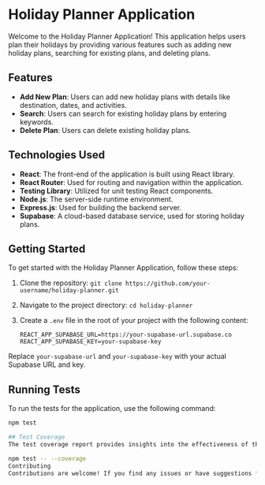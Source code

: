 # Holiday Planner Application

Welcome to the Holiday Planner Application! This application helps users plan their holidays by providing various features such as adding new holiday plans, searching for existing plans, and deleting plans.

## Features

- **Add New Plan**: Users can add new holiday plans with details like destination, dates, and activities.
- **Search**: Users can search for existing holiday plans by entering keywords.
- **Delete Plan**: Users can delete existing holiday plans.

## Technologies Used

- **React**: The front-end of the application is built using React library.
- **React Router**: Used for routing and navigation within the application.
- **Testing Library**: Utilized for unit testing React components.
- **Node.js**: The server-side runtime environment.
- **Express.js**: Used for building the backend server.
- **Supabase**: A cloud-based database service, used for storing holiday plans.

## Getting Started

To get started with the Holiday Planner Application, follow these steps:

1. Clone the repository: `git clone https://github.com/your-username/holiday-planner.git`
2. Navigate to the project directory: `cd holiday-planner`
3. Create a `.env` file in the root of your project with the following content:

   ```plaintext
   REACT_APP_SUPABASE_URL=https://your-supabase-url.supabase.co
   REACT_APP_SUPABASE_KEY=your-supabase-key

Replace `your-supabase-url` and `your-supabase-key` with your actual Supabase URL and key.

## Running Tests

To run the tests for the application, use the following command:

```bash
npm test

## Test Coverage
The test coverage report provides insights into the effectiveness of the tests. To generate and view the coverage report, run the following command:

npm test -- --coverage
Contributing
Contributions are welcome! If you find any issues or have suggestions for improvements, please open an issue or submit a pull request.
